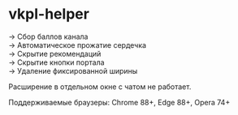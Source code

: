 # vkpl-helper
-> Сбор баллов канала  
-> Автоматическое прожатие сердечка  
-> Скрытие рекомендаций  
-> Скрытие кнопки портала  
-> Удаление фиксированной ширины  

Расширение в отдельном окне с чатом не работает.  

Поддерживаемые браузеры: Chrome 88+, Edge 88+, Opera 74+
